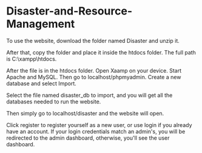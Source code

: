 # Disaster-and-Resource-Management
To use the website, download the folder named Disaster and unzip it. 

After that, copy the folder and place it inside the htdocs folder. The full path is C:\xampp\htdocs. 

After the file is in the htdocs folder. Open Xaamp on your device. Start Apache and MySQL. Then go to localhost/phpmyadmin. Create a new database and select Import. 

Select the file named disaster_db to import, and you will get all the databases needed to run the website. 


Then simply go to localhost/disaster and the website will open. 


Click register to register yourself as a new user, or use login if you already have an account. If your login credentials match an admin's, you will be redirected to the admin dashboard, otherwise, you'll see the user dashboard. 
